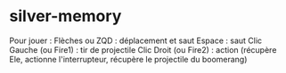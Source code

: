 # silver-memory

Pour jouer : 
Flèches ou ZQD : déplacement et saut
Espace : saut
Clic Gauche (ou Fire1) : tir de projectile
Clic Droit (ou Fire2) : action (récupère Ele, actionne l'interrupteur, récupère le projectile du boomerang)